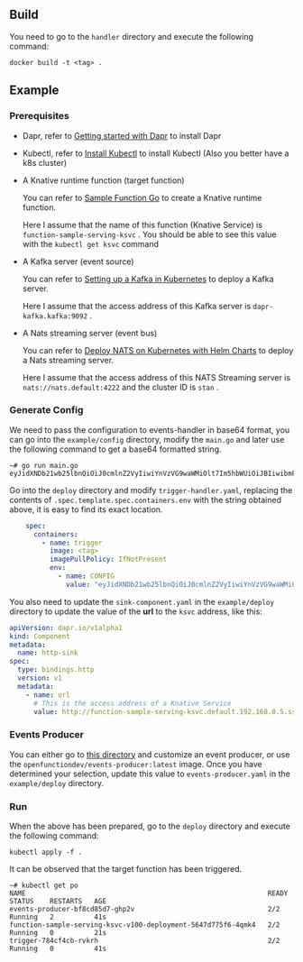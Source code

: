 ## Build

You need to go to the `handler` directory and execute the following command:

```shell
docker build -t <tag> .
```

## Example

### Prerequisites

- Dapr, refer to [Getting started with Dapr](https://docs.dapr.io/getting-started/) to install Dapr
- Kubectl, refer to [Install Kubectl](https://kubernetes.io/docs/tasks/tools/#kubectl) to install Kubectl (Also you better have a k8s cluster)

- A Knative runtime function (target function)

  You can refer to [Sample Function Go](https://github.com/OpenFunction/samples/tree/main/functions/Knative/hello-world-go) to create a Knative runtime function.

  Here I assume that the name of this function (Knative Service) is `function-sample-serving-ksvc` . You should be able to see this value with the `kubectl get ksvc` command

- A Kafka server (event source)

  You can refer to [Setting up a Kafka in Kubernetes](https://github.com/dapr/quickstarts/tree/master/bindings#setting-up-a-kafka-in-kubernetes) to deploy a Kafka server.

  Here I assume that the access address of this Kafka server is `dapr-kafka.kafka:9092` .

- A Nats streaming server (event bus)

  You can refer to [Deploy NATS on Kubernetes with Helm Charts](https://nats-io.github.io/k8s/) to deploy a Nats streaming server.

  Here I assume that the access address of this NATS Streaming server is `nats://nats.default:4222` and the cluster ID is `stan` .

### Generate Config

We need to pass the configuration to events-handler in base64 format, you can go into the `example/config` directory, modify the `main.go` and later use the following command to get a base64 formatted string.

```shell
~# go run main.go 
eyJidXNDb21wb25lbnQiOiJ0cmlnZ2VyIiwiYnVzVG9waWMiOlt7Im5hbWUiOiJBIiwibmFtZXNwYWNlIjoiZGVmYXVsdCIsImV2ZW50U291cmNlIjoibXktZXZlbnRzb3VyY2UiLCJldmVudCI6InNhbXBsZS1vbmUifSx7Im5hbWUiOiJCIiwibmFtZXNwYWNlIjoiZGVmYXVsdCIsImV2ZW50U291cmNlIjoibXktZXZlbnRzb3VyY2UiLCJldmVudCI6InNhbXBsZS10d28ifV0sInN1YnNjcmliZXJzIjp7IkEgXHUwMDI2XHUwMDI2IEIiOnsidG9waWMiOiJtZXRyaWNzIn0sIkEgfHwgQiI6eyJzaW5rQ29tcG9uZW50IjoiaHR0cC1zaW5rIn19LCJwb3J0IjoiNTA1MCJ9
```

Go into the `deploy` directory and modify `trigger-handler.yaml`, replacing the contents of `.spec.template.spec.containers.env` with the string obtained above, it is easy to find its exact location.

```yaml
    spec:
      containers:
        - name: trigger
          image: <tag>
          imagePullPolicy: IfNotPresent
          env:
            - name: CONFIG
              value: "eyJidXNDb21wb25lbnQiOiJ0cmlnZ2VyIiwiYnVzVG9waWMiOlt7Im5hbWUiOiJBIiwibmFtZXNwYWNlIjoiZGVmYXVsdCIsImV2ZW50U291cmNlIjoibXktZXZlbnRzb3VyY2UiLCJldmVudCI6InNhbXBsZS1vbmUifSx7Im5hbWUiOiJCIiwibmFtZXNwYWNlIjoiZGVmYXVsdCIsImV2ZW50U291cmNlIjoibXktZXZlbnRzb3VyY2UiLCJldmVudCI6InNhbXBsZS10d28ifV0sInN1YnNjcmliZXJzIjp7IkEgXHUwMDI2XHUwMDI2IEIiOnsidG9waWMiOiJtZXRyaWNzIn0sIkEgfHwgQiI6eyJzaW5rQ29tcG9uZW50IjoiaHR0cC1zaW5rIn19LCJwb3J0IjoiNTA1MCJ9"
```

You also need to update the `sink-component.yaml` in the `example/deploy` directory to update the value of the **url** to the `ksvc` address, like this:

```yaml
apiVersion: dapr.io/v1alpha1
kind: Component
metadata:
  name: http-sink
spec:
  type: bindings.http
  version: v1
  metadata:
    - name: url
      # This is the access address of a Knative Service
      value: http://function-sample-serving-ksvc.default.192.168.0.5.sslip.io
```

### Events Producer

You can either go to [this directory](../events-producer) and customize an event producer, or use the `openfunctiondev/events-producer:latest` image. Once you have determined your selection, update this value to `events-producer.yaml` in the `example/deploy` directory.

### Run

When the above has been prepared, go to the `deploy` directory and execute the following command:

```shell
kubectl apply -f .
```

It can be observed that the target function has been triggered.

```shell
~# kubectl get po
NAME                                                            READY   STATUS    RESTARTS   AGE
events-producer-bf8cd85d7-ghp2v                                 2/2     Running   2          41s
function-sample-serving-ksvc-v100-deployment-5647d775f6-4qmk4   2/2     Running   0          21s
trigger-784cf4cb-rvkrh                                          2/2     Running   0          41s
```